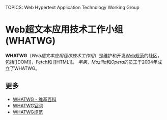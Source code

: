 TOPICS: Web Hypertext Application Technology Working Group

# Web超文本应用技术工作小组 (WHATWG)

**WHATWG**（*Web超文本应用程序技术工作组*）是维护和开发[Web规范](https://spec.whatwg.org/)的社区，包括[[DOM]]，Fetch和 [[HTML]]。
*苹果*，*Mozilla*和*Opera*的员工于2004年成立了WHATWG。

## 更多

- [WHATWG - 维基百科](https://en.wikipedia.org/wiki/WHATWG)
- [WHATWG官网](https://whatwg.org/)
- [WHATWG规范](https://spec.whatwg.org/)
